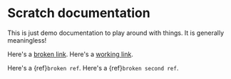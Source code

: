 # Scratch documentation

This is just demo documentation to play around with things.
It is generally meaningless!

Here's a [broken link](https://testthisdoesntwork.com).
Here's a [working link](https://google.com).

Here's a {ref}`broken ref`.
Here's a {ref}`broken second ref`.